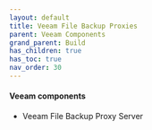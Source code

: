 ```yaml
---
layout: default
title: Veeam File Backup Proxies
parent: Veeam Components
grand_parent: Build
has_children: true
has_toc: true
nav_order: 30
---
```



#### Veeam components
* Veeam File Backup Proxy Server
